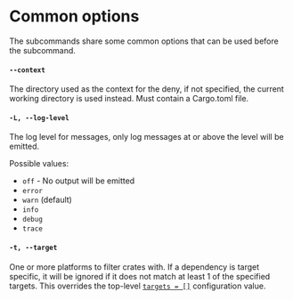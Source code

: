 # Common options

The subcommands share some common options that can be used before the
subcommand.

#### `--context`

The directory used as the context for the deny, if not specified, the current 
working directory is used instead. Must contain a Cargo.toml file.

#### `-L, --log-level`

The log level for messages, only log messages at or above the level will be 
emitted.

Possible values:
* `off` - No output will be emitted
* `error`
* `warn` (default)
* `info`
* `debug`
* `trace`

#### `-t, --target`

One or more platforms to filter crates with. If a dependency is target specific,
it will be ignored if it does not match at least 1 of the specified targets. 
This overrides the top-level [`targets = []`](../checks/cfg.md) configuration 
value.

